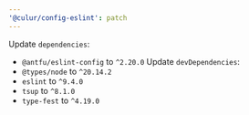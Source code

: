 ```yaml
---
'@culur/config-eslint': patch
---
```


Update `dependencies`:
  - `@antfu/eslint-config` to `^2.20.0`
Update `devDependencies`:
  - `@types/node` to `^20.14.2`
  - `eslint` to `^9.4.0`
  - `tsup` to `^8.1.0`
  - `type-fest` to `^4.19.0`
